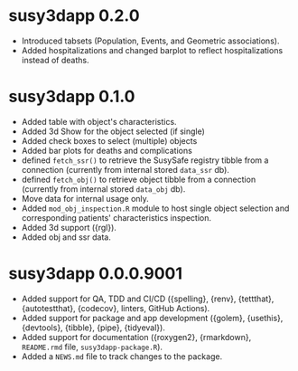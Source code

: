 # susy3dapp 0.2.0

* Introduced tabsets (Population, Events, and Geometric associations).
* Added hospitalizations and changed barplot to reflect hospitalizations
  instead of deaths.

# susy3dapp 0.1.0

* Added table with object's characteristics.
* Added 3d Show for the object selected (if single)
* Added check boxes to select (multiple) objects
* Added bar plots for deaths and complications
* defined `fetch_ssr()` to retrieve the SusySafe registry tibble from a
  connection (currently from internal stored `data_ssr` db).
* defined `fetch_obj()` to retrieve object tibble from a connection
  (currently from internal stored `data_obj` db).
* Move data for internal usage only.
* Added `mod_obj_inspection.R` module to host single object selection 
  and corresponding patients' characteristics inspection.
* Added 3d support ({rgl}).
* Added obj and ssr data.

# susy3dapp 0.0.0.9001

* Added support for QA, TDD and CI/CD ({spelling}, {renv}, {tettthat},
  {autotestthat}, {codecov}, linters, GitHub Actions).
* Added support for package and app development ({golem}, {usethis},
  {devtools}, {tibble}, {pipe}, {tidyeval}).
* Added support for documentation ({roxygen2}, {rmarkdown},
  `README.rmd` file, `susy3dapp-package.R`).
* Added a `NEWS.md` file to track changes to the package.
